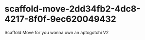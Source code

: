 # scaffold-move-2dd34fb2-4dc8-4217-8f0f-9ec620049432
Scaffold Move for you wanna own an aptogotchi V2
